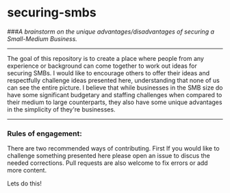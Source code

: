 # securing-smbs
###*A brainstorm on the unique advantages/disadvantages of securing a Small-Medium Business.*

---
The goal of this repository is to create a place where people from any experience or background can come together to work out ideas for securing SMBs. I would like to encourage others to offer their ideas and respectfully challenge ideas presented here, understanding that none of us can see the entire picture. I believe that while businesses in the SMB size do have some significant budgetary and staffing challenges when compared to their medium to large counterparts, they also have some unique advantages in the simplicity of they're businesses.

---

### Rules of engagement:
There are two recommended ways of contributing. First If you would like to challenge something presented here please open an issue to discus the needed corrections. Pull requests are also welcome to fix errors or add more content.

Lets do this!
